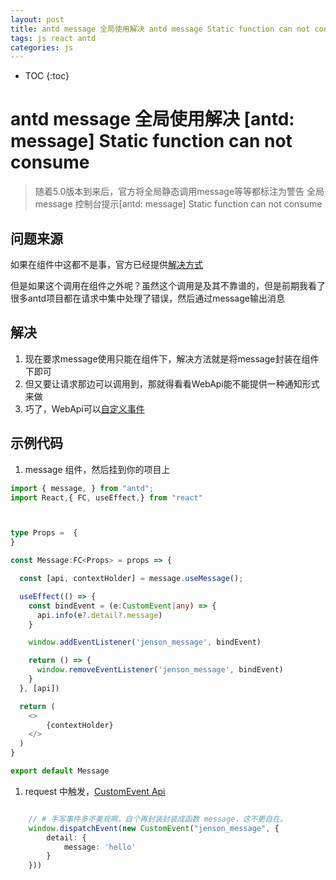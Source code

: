 ```yaml
---
layout: post
title: antd message 全局使用解决 antd message Static function can not consume
tags: js react antd
categories: js
---
```



* TOC
{:toc}

# antd message 全局使用解决 [antd: message] Static function can not consume

> 随着5.0版本到来后，官方将全局静态调用message等等都标注为警告
> 全局message 控制台提示[antd: message] Static function can not consume

## 问题来源

如果在组件中这都不是事，官方已经提供[解决方式](https://ant-design.antgroup.com/components/app-cn#%E5%9F%BA%E7%A1%80%E7%94%A8%E6%B3%95)

但是如果这个调用在组件之外呢？虽然这个调用是及其不靠谱的，但是前期我看了很多antd项目都在请求中集中处理了错误，然后通过message输出消息

## 解决

1. 现在要求message使用只能在组件下，解决方法就是将message封装在组件下即可
1. 但又要让请求那边可以调用到，那就得看看WebApi能不能提供一种通知形式来做
1. 巧了，WebApi可以[自定义事件](https://developer.mozilla.org/en-US/docs/Web/API/EventTarget/addEventListener)

## 示例代码

1. message 组件，然后挂到你的项目上

```typescript
import { message, } from "antd";
import React,{ FC, useEffect,} from "react"



type Props =  {
}

const Message:FC<Props> = props => {

  const [api, contextHolder] = message.useMessage();

  useEffect(() => {
    const bindEvent = (e:CustomEvent|any) => {
      api.info(e?.detail?.message)
    }

    window.addEventListener('jenson_message', bindEvent)

    return () => {
      window.removeEventListener('jenson_message', bindEvent)
    }
  }, [api])

  return (
    <>
        {contextHolder}
    </>
  )
}

export default Message
```

1. request 中触发，[CustomEvent Api](https://developer.mozilla.org/en-US/docs/Web/API/CustomEvent/CustomEvent#detail)

```typescript

    // # 手写事件多不美观啊，自个再封装封装成函数 message，这不更自在。
    window.dispatchEvent(new CustomEvent("jenson_message", {
        detail: {
            message: 'hello'
        }
    }))
```
